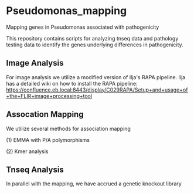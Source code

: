# Pseudomonas_mapping
Mapping genes in Pseudomonas associated with pathogenicity

This repository contains scripts for analyzing tnseq data and pathology testing data to identify the genes underlying differences in pathogenicity.

## Image Analysis
For image analysis we utilize a modified version of Ilja's RAPA pipeline. Ilja has a detailed wiki on how to install the RAPA pipeline:
https://confluence.eb.local:8443/display/C029RAPA/Setup+and+usage+of+the+FLIR+image+processing+tool

## Assocation Mapping
We utilize several methods for association mapping

(1) EMMA with P/A polymorphisms

(2) Kmer analysis


## Tnseq Analysis
In parallel with the mapping, we have accrued a genetic knockout library
